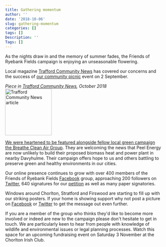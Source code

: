 ```yaml
---
title: Gathering momentum
author: ''
date: '2018-10-06'
slug: gathering-momentum
categories: []
tags: []
Description: ''
Tags: []
---
```


As the nights draw in and the memory of summer fades, the Friends of Ryebank Fields campaign is enjoying an unseasonable flowering.

Local magazine [Trafford Community News](http://online.anyflip.com/uzcm/owfq/mobile/index.html) has covered our concerns and the success of [our community picnic](https://www.saveryebankfields.org/post/eat-drink-and-be-merry/) event on 2 September. 

*Piece in [Trafford Community News](https://en-gb.facebook.com/pages/category/Broadcasting---Media-Production-Company/Trafford-Community-News-102938291849/), October 2018*     
<a href="http://online.anyflip.com/uzcm/owfq/mobile/index.html">
<img src="/post/2018-10-06-gathering-momentum_files/trafford_community_news_2018-10.jpg" alt="Trafford Community News article" width="150px">

We were heartened to be featured alongside fellow local green campaign the [Breathe Clean Air Group](https://en-gb.facebook.com/BCAGtrafford/). They are welcoming the news that Peel Energy are now unlikely to build their proposed biomass heat and power plant in nearby Davyhulme. Their campaign offers hope to us and others battling to preserve green and healthy environments in our cities.

Our online presence continues to grow with over 400 members of the Friends of Ryebank Fields [Facebook](https://www.facebook.com/groups/FriendsofRyebank) group, approaching 200 followers on [Twitter](https://twitter.com/ryebankfields), 640 signatures for our [petition](https://you.38degrees.org.uk/petitions/give-ryebank-fields-back-to-the-people) as well as many paper signatories.

Windows around Chorlton, Stratford and Firswood are starting to fill up with our striking posters. If your home is showing support why not post a picture on [Facebook](https://www.facebook.com/groups/FriendsofRyebank) or [Twitter](https://twitter.com/ryebankfields) to get the message out even further.

If you are a member of the group who thinks they'd like to become more involved or indeed are new to the campaign please don't hesitate to get in touch. We are particularly keen to hear from people with knowledge of wildlife and environmental issues or legal planning processes. Watch this space for an upcoming fundraising event on Saturday 3 November at the Chorlton Irish Club.